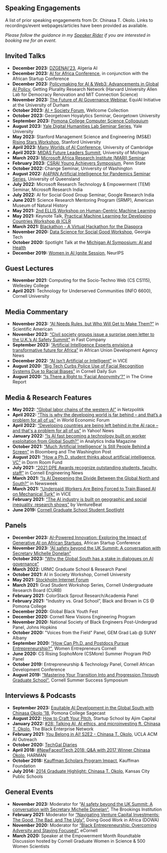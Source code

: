 ## Speaking Engagements
A list of prior speaking engagements from Dr. Chinasa T. Okolo. Links to recordings/event webpages/articles have been provided as available.

_Please follow the guidance in my [Speaker Rider](https://github.com/chinasaokolo/MediaKit/blob/main/speaker-rider.md) if you are interested in booking me for an event._


## Invited Talks 
* **December 2023:** [DZGENAI'23](https://dzgenai.com/), Algeria AI
* **December 2023:** [AI for Africa Conference](https://www.aiforafrica.org/aifa23), in conjunction with the African Startup Conference
* **December 2023:** [Policymaking for AI & Web3: Advancements in Global AI Policy](https://gettingplurality.org/ai-regulator-workshop-series/), Getting Plurality Research Network (Harvard University Allen Lab for Democracy Renovation and MIT Connection Science)
* **November 2023:** [The Future of AI Governance Webinar](https://www.eventbrite.co.uk/e/the-future-of-ai-governance-tickets-756217977327), EquiAI Initiative at the University of Durham
* **October 2023:** [AI + Society Forum](https://www.aisocietyforum.net/programme), Wellcome Collection 
* **October 2023:** Georgetown Hoyalytics Seminar, Georgetown University
* **September 2023:** [Pomona College Computer Science Colloquium](https://www.pomona.edu/academics/departments/computer-science/colloquium)
* **August 2023:** [Yale Digital Humanities Lab Seminar Series](https://library.yale.edu/event/ai-explainability-global-south-0), Yale University
* **May 2023:** Stanford Management Science and Engineering (MS&E) [Rising Stars Workshop](https://msandedei.stanford.edu/events/rising-stars), Stanford University
* **April 2023:** [Many Worlds of AI Conference](https://www.desirableai.com/many-worlds), University of Cambridge 
* **April 2023:** [MIDAS Future Leaders Summit](https://midas.umich.edu/future-leaders-summit-2023/#attendees), University of Michigan 
* **March 2023:** [Microsoft Africa Research Institute (MARI) Seminar](https://www.microsoft.com/en-us/research/group/microsoft-africa-research-institute-mari/seminars/) 
* **February 2023:** [CSRAI Young Achievers Symposium](https://csrai.psu.edu/news-events/events/chinasa-okolo), Penn State 
* **October 2022:** Change Seminar, University of Washington 
* **August 2022:** [AI4PAN Artificial Intelligence for Pandemics Seminar Series](https://smp.uq.edu.au/event/session/12597), University of Queensland
* **July 2022:** Microsoft Research Technology & Empowerment (TEM) Seminar, Microsoft Research India
* **July 2022:** AI for Social Good Group Seminar, Google Research India
* **June 2021:** Science Research Mentoring Program (SRMP), American Museum of Natural History
* **May 2021:** [2nd ELLIS Workshop on Human-Centric Machine Learning](https://sites.google.com/view/hcml2021?pli=1) 
* **May 2021:** Keynote Talk, [Practical Machine Learning for Developing Countries Workshop @ ICLR](https://pml4dc.github.io/iclr2021/)
* **March 2021:** [Blackathon - A Virtual Hackathon for the Diaspora](https://www.youtube.com/watch?v=AeOrebln568)  
* **November 2020:** [Data Science for Social Good Workshop](https://ds4sg.gatech.edu/speakers/), Georgia Tech 
* **October 2020:** Spotlight Talk at the [Michigan AI Symposium: AI and Health](https://ai.engin.umich.edu/events/2020-ai-symposium/) 
* **December 2019:** [Women in AI Ignite Session](https://womeninaiigniteatneurips.splashthat.com/), NeurIPS


## Guest Lectures
* **November 2021:** Computing for the Socio-Techno Web (CS CS115), Wellesley College
* **April 2021:** Technology for Underserved Communities (INFO 6600), Cornell University


## Media Commentary
* **November 2023:** [“AI Needs Rules, but Who Will Get to Make Them?”](https://www.scientificamerican.com/article/who-actually-gets-to-make-the-rules-about-ai/) in Scientific American 
* **November 2023:** [“Civil society groups issue a surprise open letter to the U.K.’s AI Safety Summit”](https://www.fastcompany.com/90976518/civil-society-groups-open-letter-uk-ai-safety-summit) in Fast Company
* **September 2023:** [“Artificial Intelligence Experts envision a transformative future for Africa”](https://www.nepad.org/news/artificial-intelligence-experts-envision-transformative-future-africa) in African Union Development Agency News
* **December 2022:** [“AI Isn’t Artificial or Intelligent”](https://www.vice.com/en/article/wxnaqz/ai-isnt-artificial-or-intelligent) in VICE
* **August 2020:** [“Big Tech Curbs Police Use of Facial Recognition Systems Due to Racial Biases”](https://cornellsun.com/2020/08/02/big-tech-curbs-police-use-of-facial-recognition-systems-due-to-racial-biases/) in Cornell Daily Sun 
* **August 2020:** [“Is There a Right to ‘Facial Anonymity’?”](https://thecrimereport.org/2020/08/03/is-there-a-right-to-facial-anonymity/) in The Crime Report 


## Media & Research Features
* **May 2022:** [“Global labor chains of the western AI”](https://netzpolitik.org/2022/series-on-digital-colonialism-global-labor-chains-of-the-western-ai/) in Netzpolitik
* **April 2022:** [“This is why the developing world is far behind – and that’s a problem for all of us”](https://www.weforum.org/agenda/2022/04/developing-countries-are-being-left-behind-in-the-ai-race-and-that-s-a-problem-for-all-of-us/) in World Economic Forum 
* **April 2022:** [“Developing countries are being left behind in the AI race – and that's a problem for all of us”](https://uk.news.yahoo.com/developing-countries-being-left-behind-114724193.html?guccounter=1) in Yahoo! News 
* **January 2022:** [“Is AI fast becoming a technology built on worker exploitation from Global South?”](http://analyticsindiamag.com/is-ai-fast-becoming-a-technology-built-on-worker-exploitation-from-global-south/) in Analytics India Magazine 
* **October 2021:** [“Much ‘Artificial Intelligence’ Is Still People Behind a Screen”](https://www.bloomberg.com/opinion/articles/2021-10-13/how-good-is-ai-much-artificial-intelligence-is-still-people-behind-a-screen) in Bloomberg and The Washington Post 
* **August 2021:** [“How a Ph.D. student thinks about artificial intelligence, VC”](https://blog.dormroomfund.com/post/how-a-ph-d-student-thinks-about-artificial-intelligence-vc) in Dorm Room Fund
* **July 2021:** [“2021 DPE Awards recognize outstanding students, faculty, staff”](https://www.engineering.cornell.edu/news/2021-dpe-awards-recognize-outstanding-students-faculty-staff) in Cornell Engineering News 
* **March 2021:** [“Is AI Deepening the Divide Between the Global North and South?”](https://www.newsweek.com/ai-deepening-divide-between-global-north-south-opinion-1574141) in Newsweek
* **March 2021:** [“Underpaid Workers Are Being Forced to Train Biased AI on Mechanical Turk”](https://www.vice.com/en/article/88apnv/underpaid-workers-are-being-forced-to-train-biased-ai-on-mechanical-turk) in VICE 
* **February 2021:** [“The AI industry is built on geographic and social inequality, research shows”](https://venturebeat.com/business/the-ai-industry-is-built-on-geographic-and-social-inequality-research-shows/) by VentureBeat 
* **June 2019:** [Cornell Graduate School Student Spotlight](https://gradschool.cornell.edu/spotlights/student-spotlight-chinasa-okolo/) 


## Panels
* **December 2023:** [AI-Powered Innovation: Exploring the Impact of Generative AI on African Startups](https://africanstartupconference.org/en), African Startup Conference
* **November 2023:** [“AI safety beyond the UK Summit: A conversation with Secretary Michelle Donelan”](https://www.brookings.edu/events/ai-safety-beyond-the-uk-summit-secretary-donelan/) 
* **October 2023:** [“Why the Global South has a stake in dialogues on AI governance”](https://www.brookings.edu/events/why-the-global-south-has-a-stake-in-dialogues-on-ai-governance) 
* **March 2022:** URMC Graduate School & Research Panel
* **October 2021:** AI in Society Workshop, Cornell University
* **May 2021:** [Stockholm Internet Forum](https://stockholminternetforum.se/live-stream/)
* **March 2021:** Grad Student Workshop Series, Cornell Undergraduate Research Board (CURB)
* **February 2021:** ColorStack Sprout Research/Academia Panel
* **February 2021:** "Industry vs. Grad School”, Black and Brown in CS @ Pomona College
* **December 2020:** Global Black Youth Fest
* **December 2020:** Cornell New Visions Engineering Program
* **November 2020:** National Society of Black Engineers Post-Undergrad Panel, Johns Hopkins
* **October 2020:** "Voices from the Field" Panel, GEM Grad Lab @ SUNY Albany
* **September 2020:** ["How Can Ph.D. and Postdocs Pursue Entrepreneurship?"](https://youtu.be/ALekA6t67ZY), Women Entrepreneurs Cornell
* **June 2020:** CS Rising SophoMore (CSMore) Summer Program PhD Panel
* **October 2019:** Entrepreneurship & Technology Panel, Cornell African Development Conference 
* **August 2019:** ["Mastering Your Transition Into and Progression Through Graduate School"](https://gradschool.cornell.edu/diversity-inclusion/signature-initiatives/summer-success-symposium/2019-summer-success-symposium-bios/), Cornell Summer Success Symposium  



## Interviews & Podcasts
* **September 2023:** [Equitable AI Development in the Global South with Chinasa Okolo ’18](https://www.pomona.edu/sagecast), Pomona College Sagecast
* **August 2022:** [How to Craft Your Pitch](https://open.spotify.com/episode/0sNaoCsdqNFGbntyFKFdS7), Startup School by Ajim Capital 
* **January 2022:** [#28: Talking AI, AI ethics, and microinvesting ft. Chinasa T. Okolo](https://www.listennotes.com/podcasts/the-black/28-talking-ai-ai-ethics-and-R8L1hwbpiDH/), The Black Enterprise Network
* **February 2021:** [You Belong in AI! S2E2 - Chinasa T. Okolo](https://podcasters.spotify.com/pod/show/ucla-acm-ai/episodes/You-Belong-in-AI--S2E2--Chinasa-Okolo-eqo53u), UCLA ACM AI Outreach
* **October 2020:** [TechGal Diaries](https://www.youtube.com/watch?v=EQKcEls9g-k)
* **April 2018:** [#NewFaceofTech 2018: Q&A with 2017 Winner Chinasa Okolo](https://news.harman.com/blog/newfaceoftech-2018-q-a-with-2017-winner-chinasa-okolo), HARMAN
* **October 2018:** [Kauffman Scholars Program Impact](https://youtu.be/mZ2d1nyE878), Kauffman Foundation 
* **July 2014:** [2014 Graduate Highlight: Chinasa T. Okolo](https://youtu.be/ZfDiILkf7To), Kansas City Public Schools 


## General Events
* **November 2023:** Moderator for “[AI safety beyond the UK Summit: A conversation with Secretary Michelle Donelan”](https://www.brookings.edu/events/ai-safety-beyond-the-uk-summit-secretary-donelan/), The Brookings Institution 
* **February 2021:** Moderator for [“Navigating Venture Capital Investments: The Good, The Bad, and The Ugly”](https://www.youtube.com/watch?app=desktop&v=8sh0FTxQUNA), Doing Good Work in Africa (DOWA)
* **November 2020:** Moderator for [“Black Entrepreneurship: Overcoming Adversity and Staying Focused”](https://ecornell.cornell.edu/keynotes/overview/K112420/), eCornell
* **March 2020:** Speaker at the Empowerment Month Roundtable Discussion hosted by Cornell Graduate Women in Science & 500 Women Scientists











